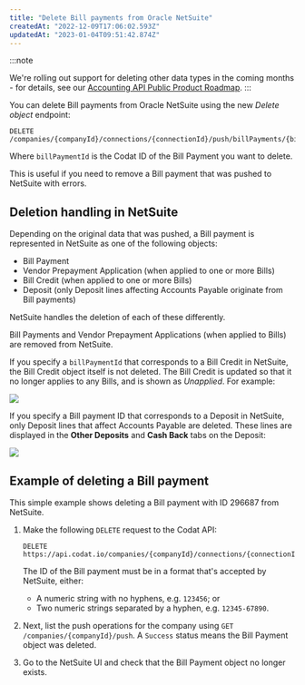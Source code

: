 ```yaml
---
title: "Delete Bill payments from Oracle NetSuite"
createdAt: "2022-12-09T17:06:02.593Z"
updatedAt: "2023-01-04T09:51:42.874Z"
---
```


:::note

We're rolling out support for deleting other data types in the coming months - for details, see our <a className="external" href="https://portal.productboard.com/codat/7-public-product-roadmap/tabs/46-accounting-api" target="_blank">Accounting API Public Product Roadmap</a>.
:::

You can delete Bill payments from Oracle NetSuite using the new _Delete object_ endpoint:

```http
DELETE /companies/{companyId}/connections/{connectionId}/push/billPayments/{billPaymentId}
```

Where `billPaymentId` is the Codat ID of the Bill Payment you want to delete.

This is useful if you need to remove a Bill payment that was pushed to NetSuite with errors.

## Deletion handling in NetSuite

Depending on the original data that was pushed, a Bill payment is represented in NetSuite as one of the following objects:

- Bill Payment
- Vendor Prepayment Application (when applied to one or more Bills)
- Bill Credit (when applied to one or more Bills)
- Deposit (only Deposit lines affecting Accounts Payable originate from Bill payments)

NetSuite handles the deletion of each of these differently.

Bill Payments and Vendor Prepayment Applications (when applied to Bills) are removed from NetSuite.

If you specify a `billPaymentId` that corresponds to a Bill Credit in NetSuite, the Bill Credit object itself is not deleted. The Bill Credit is updated so that it no longer applies to any Bills, and is shown as _Unapplied_. For example:

<img src="/img/old/5bc9146-netsuite-bill-credit-unapplied.jpg" />

If you specify a Bill payment ID that corresponds to a Deposit in NetSuite, only Deposit lines that affect Accounts Payable are deleted. These lines are displayed in the **Other Deposits** and **Cash Back** tabs on the Deposit:

<img src="/img/old/5a8b826-netsuite-deposit-other-deposits-lines.png" />

## Example of deleting a Bill payment

This simple example shows deleting a Bill payment with ID 296687 from NetSuite.

1. Make the following `DELETE` request to the Codat API:

   ```http
   DELETE
   https://api.codat.io/companies/{companyId}/connections/{connectionId}/push/billPayments/296687
   ```

   The ID of the Bill payment must be in a format that's accepted by NetSuite, either:

   - A numeric string with no hyphens, e.g. `123456`; or
   - Two numeric strings separated by a hyphen, e.g. `12345-67890`.

2. Next, list the push operations for the company using `GET /companies/{companyId}/push`. A `Success` status means the Bill Payment object was deleted.

3. Go to the NetSuite UI and check that the Bill Payment object no longer exists.
